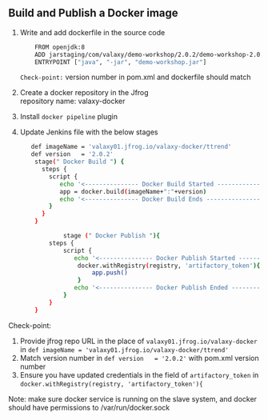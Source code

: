 ## Build and Publish a Docker image 

1. Write and add dockerfile in the source code
	```sh
		FROM openjdk:8
		ADD jarstaging/com/valaxy/demo-workshop/2.0.2/demo-workshop-2.0.2.jar demo-workshop.jar
		ENTRYPOINT ["java", "-jar", "demo-workshop.jar"]
	```
   `Check-point:`  version number in pom.xml and dockerfile should match   
1. Create a docker repository in the Jfrog  
    repository name: valaxy-docker
1. Install `docker pipeline` plugin 

1. Update Jenkins file with the below stages  
    ```sh 
	   def imageName = 'valaxy01.jfrog.io/valaxy-docker/ttrend'
	   def version   = '2.0.2'
        stage(" Docker Build ") {
          steps {
            script {
               echo '<--------------- Docker Build Started --------------->'
               app = docker.build(imageName+":"+version)
               echo '<--------------- Docker Build Ends --------------->'
            }
          }
        }

                stage (" Docker Publish "){
            steps {
                script {
                   echo '<--------------- Docker Publish Started --------------->'  
                    docker.withRegistry(registry, 'artifactory_token'){
                        app.push()
                    }    
                   echo '<--------------- Docker Publish Ended --------------->'  
                }
            }
        }
    ```

Check-point: 
1. Provide jfrog repo URL in the place of `valaxy01.jfrog.io/valaxy-docker` in `def imageName = 'valaxy01.jfrog.io/valaxy-docker/ttrend'`  
2. Match version number in `def version   = '2.0.2'` with pom.xml version number  
3. Ensure you have updated credentials in the field of `artifactory_token` in `docker.withRegistry(registry, 'artifactory_token'){`

Note: make sure docker service is running on the slave system, and docker should have permissions to /var/run/docker.sock